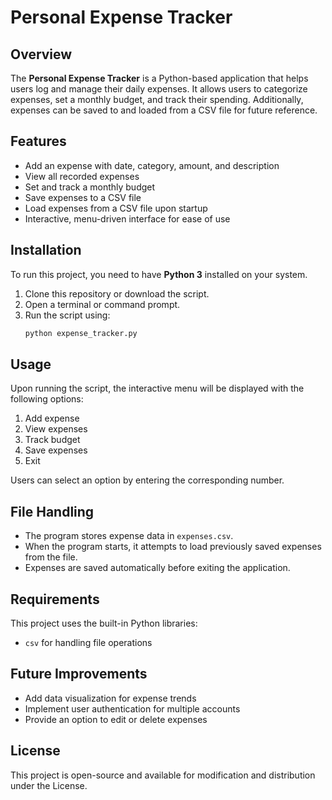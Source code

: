 # Personal Expense Tracker

## Overview
The **Personal Expense Tracker** is a Python-based application that helps users log and manage their daily expenses. It allows users to categorize expenses, set a monthly budget, and track their spending. Additionally, expenses can be saved to and loaded from a CSV file for future reference.

## Features
- Add an expense with date, category, amount, and description
- View all recorded expenses
- Set and track a monthly budget
- Save expenses to a CSV file
- Load expenses from a CSV file upon startup
- Interactive, menu-driven interface for ease of use

## Installation
To run this project, you need to have **Python 3** installed on your system.

1. Clone this repository or download the script.
2. Open a terminal or command prompt.
3. Run the script using:
   ```sh
   python expense_tracker.py
   ```

## Usage
Upon running the script, the interactive menu will be displayed with the following options:
1. Add expense
2. View expenses
3. Track budget
4. Save expenses
5. Exit

Users can select an option by entering the corresponding number.

## File Handling
- The program stores expense data in `expenses.csv`.
- When the program starts, it attempts to load previously saved expenses from the file.
- Expenses are saved automatically before exiting the application.

## Requirements
This project uses the built-in Python libraries:
- `csv` for handling file operations

## Future Improvements
- Add data visualization for expense trends
- Implement user authentication for multiple accounts
- Provide an option to edit or delete expenses

## License
This project is open-source and available for modification and distribution under the License.

